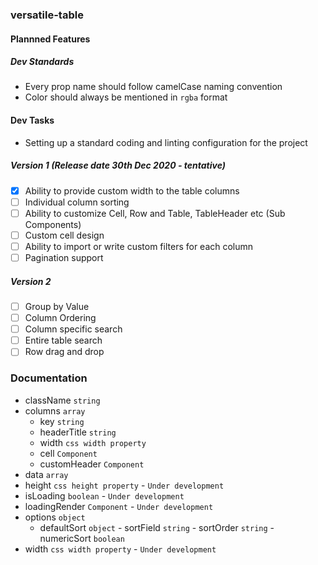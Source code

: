 ### versatile-table

#### Plannned Features

##### Dev Standards

- Every prop name should follow camelCase naming convention
- Color should always be mentioned in `rgba` format

#### Dev Tasks

- Setting up a standard coding and linting configuration for the project

##### Version 1 (Release date 30th Dec 2020 - tentative)

- [x] Ability to provide custom width to the table columns
- [ ] Individual column sorting
- [ ] Ability to customize Cell, Row and Table, TableHeader etc (Sub Components)
- [ ] Custom cell design
- [ ] Ability to import or write custom filters for each column
- [ ] Pagination support

##### Version 2 

- [ ] Group by Value
- [ ] Column Ordering
- [ ] Column specific search
- [ ] Entire table search
- [ ] Row drag and drop

### Documentation

- className `string`
- columns `array`
	- key `string`
	- headerTitle `string` <!-- TODO: I think this should be removed since we have customHeader prop  -->
	- width `css width property`
	- cell `Component` <!-- TODO: Probably renaming this to cellRender would be cleaner -->
	- customHeader `Component` <!-- TODO: Renaming this to headerRender to follow consistent naming convention -->
- data `array`
- height `css height property` - `Under development`
- isLoading `boolean` - `Under development`
- loadingRender `Component` - `Under development`
- options `object`
	- defaultSort `object`
			- sortField `string`
			- sortOrder `string`
			- numericSort `boolean` <!-- TODO: Instead of having a boolean option, it should more like sortType which would take various options. What do you say? -->
- width `css width property` - `Under development`
